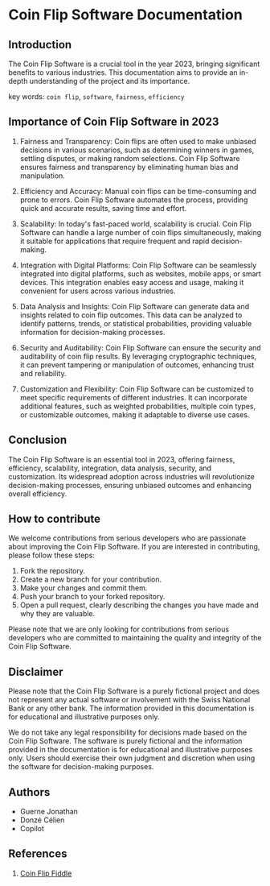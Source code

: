 # Coin Flip Software Documentation

## Introduction

The Coin Flip Software is a crucial tool in the year 2023, bringing significant benefits to various industries. This documentation aims to provide an in-depth understanding of the project and its importance.

key words: `coin flip`, `software`, `fairness`, `efficiency`

## Importance of Coin Flip Software in 2023

1. Fairness and Transparency: Coin flips are often used to make unbiased decisions in various scenarios, such as determining winners in games, settling disputes, or making random selections. Coin Flip Software ensures fairness and transparency by eliminating human bias and manipulation.

2. Efficiency and Accuracy: Manual coin flips can be time-consuming and prone to errors. Coin Flip Software automates the process, providing quick and accurate results, saving time and effort.

3. Scalability: In today's fast-paced world, scalability is crucial. Coin Flip Software can handle a large number of coin flips simultaneously, making it suitable for applications that require frequent and rapid decision-making.

4. Integration with Digital Platforms: Coin Flip Software can be seamlessly integrated into digital platforms, such as websites, mobile apps, or smart devices. This integration enables easy access and usage, making it convenient for users across various industries.

5. Data Analysis and Insights: Coin Flip Software can generate data and insights related to coin flip outcomes. This data can be analyzed to identify patterns, trends, or statistical probabilities, providing valuable information for decision-making processes.

6. Security and Auditability: Coin Flip Software can ensure the security and auditability of coin flip results. By leveraging cryptographic techniques, it can prevent tampering or manipulation of outcomes, enhancing trust and reliability.

7. Customization and Flexibility: Coin Flip Software can be customized to meet specific requirements of different industries. It can incorporate additional features, such as weighted probabilities, multiple coin types, or customizable outcomes, making it adaptable to diverse use cases.

## Conclusion

The Coin Flip Software is an essential tool in 2023, offering fairness, efficiency, scalability, integration, data analysis, security, and customization. Its widespread adoption across industries will revolutionize decision-making processes, ensuring unbiased outcomes and enhancing overall efficiency.

## How to contribute

We welcome contributions from serious developers who are passionate about improving the Coin Flip Software. If you are interested in contributing, please follow these steps:

1. Fork the repository.
2. Create a new branch for your contribution.
3. Make your changes and commit them.
4. Push your branch to your forked repository.
5. Open a pull request, clearly describing the changes you have made and why they are valuable.

Please note that we are only looking for contributions from serious developers who are committed to maintaining the quality and integrity of the Coin Flip Software.


## Disclaimer

Please note that the Coin Flip Software is a purely fictional project and does not represent any actual software or involvement with the Swiss National Bank or any other bank. The information provided in this documentation is for educational and illustrative purposes only.

We do not take any legal responsibility for decisions made based on the Coin Flip Software. The software is purely fictional and the information provided in the documentation is for educational and illustrative purposes only. Users should exercise their own judgment and discretion when using the software for decision-making purposes.

## Authors

- Guerne Jonathan
- Donzé Célien 
- Copilot

## References

1. [Coin Flip Fiddle](
   https://codepen.io/rainboestrykr/pen/ExbxyvR
)

